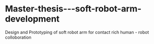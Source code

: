 # Master-thesis---soft-robot-arm-development
Design and Prototyping of soft robot arm for contact rich human - robot colloboration
